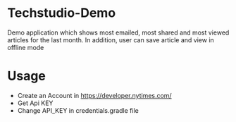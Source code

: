 # Techstudio-Demo
Demo application which shows most emailed, most shared and most viewed articles for the last month. In addition, user can save article and view in offline mode

# Usage
- Create an Account in https://developer.nytimes.com/
- Get Api KEY
- Change API_KEY in credentials.gradle file
